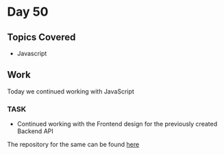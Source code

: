 # Day 50

## Topics Covered

- Javascript

## Work

Today we continued working with JavaScript

### TASK

- Continued working with the Frontend design for the previously created Backend API

The repository for the same can be found [here](https://github.com/ash0306/Genspark-Training/tree/master/Day%20043%20-%20June%2010/Coffee%20Store%20Application)